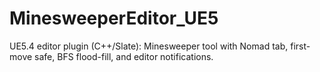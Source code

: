 # MinesweeperEditor_UE5
UE5.4 editor plugin (C++/Slate): Minesweeper tool with Nomad tab, first-move safe, BFS flood-fill, and editor notifications.
